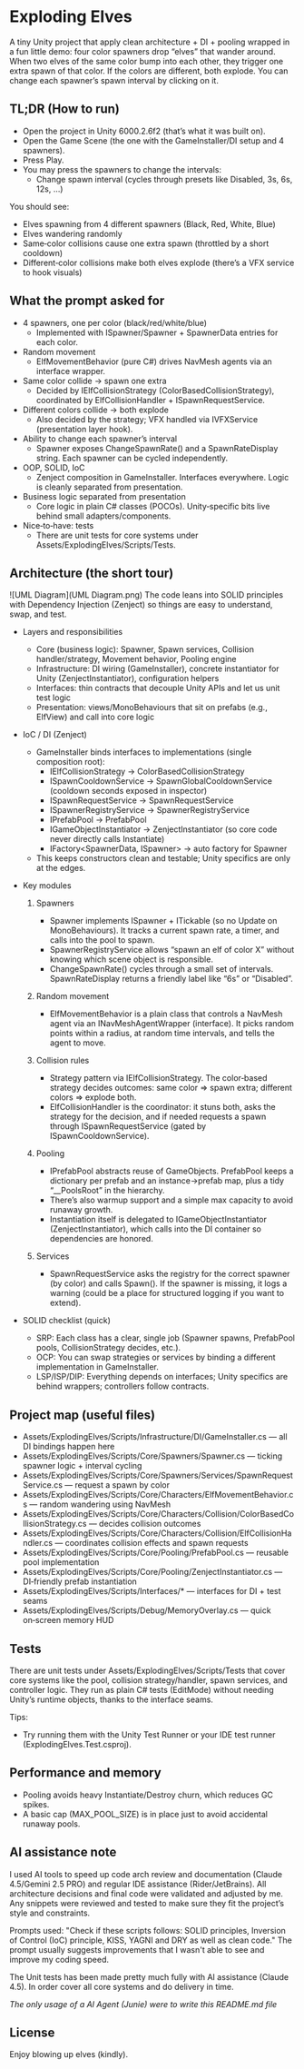 # Exploding Elves

A tiny Unity project that apply clean architecture + DI + pooling wrapped in a fun little demo: four color spawners drop “elves” that wander around. When two elves of the same color bump into each other, they trigger one extra spawn of that color. If the colors are different, both explode. You can change each spawner’s spawn interval by clicking on it.

## TL;DR (How to run)
- Open the project in Unity 6000.2.6f2 (that’s what it was built on).
- Open the Game Scene (the one with the GameInstaller/DI setup and 4 spawners).
- Press Play.
- You may press the spawners to change the intervals:
  - Change spawn interval (cycles through presets like Disabled, 3s, 6s, 12s, …)

You should see:
- Elves spawning from 4 different spawners (Black, Red, White, Blue)
- Elves wandering randomly
- Same‑color collisions cause one extra spawn (throttled by a short cooldown)
- Different‑color collisions make both elves explode (there’s a VFX service to hook visuals)

## What the prompt asked for 
- 4 spawners, one per color (black/red/white/blue)
  - Implemented with ISpawner/Spawner + SpawnerData entries for each color.
- Random movement
  - ElfMovementBehavior (pure C#) drives NavMesh agents via an interface wrapper.
- Same color collide → spawn one extra
  - Decided by IElfCollisionStrategy (ColorBasedCollisionStrategy), coordinated by ElfCollisionHandler + ISpawnRequestService.
- Different colors collide → both explode
  - Also decided by the strategy; VFX handled via IVFXService (presentation layer hook).
- Ability to change each spawner’s interval
  - Spawner exposes ChangeSpawnRate() and a SpawnRateDisplay string. Each spawner can be cycled independently.
- OOP, SOLID, IoC
  - Zenject composition in GameInstaller. Interfaces everywhere. Logic is cleanly separated from presentation.
- Business logic separated from presentation
  - Core logic in plain C# classes (POCOs). Unity‑specific bits live behind small adapters/components.
- Nice‑to‑have: tests
  - There are unit tests for core systems under Assets/ExplodingElves/Scripts/Tests.


## Architecture (the short tour)
![UML Diagram](UML Diagram.png)
The code leans into SOLID principles with Dependency Injection (Zenject) so things are easy to understand, swap, and test.

- Layers and responsibilities
  - Core (business logic): Spawner, Spawn services, Collision handler/strategy, Movement behavior, Pooling engine
  - Infrastructure: DI wiring (GameInstaller), concrete instantiator for Unity (ZenjectInstantiator), configuration helpers
  - Interfaces: thin contracts that decouple Unity APIs and let us unit test logic
  - Presentation: views/MonoBehaviours that sit on prefabs (e.g., ElfView) and call into core logic

- IoC / DI (Zenject)
  - GameInstaller binds interfaces to implementations (single composition root):
    - IElfCollisionStrategy → ColorBasedCollisionStrategy
    - ISpawnCooldownService → SpawnGlobalCooldownService (cooldown seconds exposed in inspector)
    - ISpawnRequestService → SpawnRequestService
    - ISpawnerRegistryService → SpawnerRegistryService
    - IPrefabPool → PrefabPool
    - IGameObjectInstantiator → ZenjectInstantiator (so core code never directly calls Instantiate)
    - IFactory<SpawnerData, ISpawner> → auto factory for Spawner
  - This keeps constructors clean and testable; Unity specifics are only at the edges.

- Key modules
  1) Spawners
     - Spawner implements ISpawner + ITickable (so no Update on MonoBehaviours). It tracks a current spawn rate, a timer, and calls into the pool to spawn.
     - SpawnerRegistryService allows “spawn an elf of color X” without knowing which scene object is responsible.
     - ChangeSpawnRate() cycles through a small set of intervals. SpawnRateDisplay returns a friendly label like “6s” or “Disabled”.

  2) Random movement
     - ElfMovementBehavior is a plain class that controls a NavMesh agent via an INavMeshAgentWrapper (interface). It picks random points within a radius, at random time intervals, and tells the agent to move.

  3) Collision rules
     - Strategy pattern via IElfCollisionStrategy. The color‑based strategy decides outcomes: same color ⇒ spawn extra; different colors ⇒ explode both.
     - ElfCollisionHandler is the coordinator: it stuns both, asks the strategy for the decision, and if needed requests a spawn through ISpawnRequestService (gated by ISpawnCooldownService).

  4) Pooling
     - IPrefabPool abstracts reuse of GameObjects. PrefabPool keeps a dictionary per prefab and an instance→prefab map, plus a tidy “__PoolsRoot” in the hierarchy.
     - There’s also warmup support and a simple max capacity to avoid runaway growth.
     - Instantiation itself is delegated to IGameObjectInstantiator (ZenjectInstantiator), which calls into the DI container so dependencies are honored.

  5) Services
     - SpawnRequestService asks the registry for the correct spawner (by color) and calls Spawn(). If the spawner is missing, it logs a warning (could be a place for structured logging if you want to extend).

- SOLID checklist (quick)
  - SRP: Each class has a clear, single job (Spawner spawns, PrefabPool pools, CollisionStrategy decides, etc.).
  - OCP: You can swap strategies or services by binding a different implementation in GameInstaller.
  - LSP/ISP/DIP: Everything depends on interfaces; Unity specifics are behind wrappers; controllers follow contracts.

## Project map (useful files)
- Assets/ExplodingElves/Scripts/Infrastructure/DI/GameInstaller.cs — all DI bindings happen here
- Assets/ExplodingElves/Scripts/Core/Spawners/Spawner.cs — ticking spawner logic + interval cycling
- Assets/ExplodingElves/Scripts/Core/Spawners/Services/SpawnRequestService.cs — request a spawn by color
- Assets/ExplodingElves/Scripts/Core/Characters/ElfMovementBehavior.cs — random wandering using NavMesh
- Assets/ExplodingElves/Scripts/Core/Characters/Collision/ColorBasedCollisionStrategy.cs — decides collision outcomes
- Assets/ExplodingElves/Scripts/Core/Characters/Collision/ElfCollisionHandler.cs — coordinates collision effects and spawn requests
- Assets/ExplodingElves/Scripts/Core/Pooling/PrefabPool.cs — reusable pool implementation
- Assets/ExplodingElves/Scripts/Core/Pooling/ZenjectInstantiator.cs — DI‑friendly prefab instantiation
- Assets/ExplodingElves/Scripts/Interfaces/* — interfaces for DI + test seams
- Assets/ExplodingElves/Scripts/Debug/MemoryOverlay.cs — quick on‑screen memory HUD

## Tests
There are unit tests under Assets/ExplodingElves/Scripts/Tests that cover core systems like the pool, collision strategy/handler, spawn services, and controller logic. They run as plain C# tests (EditMode) without needing Unity’s runtime objects, thanks to the interface seams.

Tips:
- Try running them with the Unity Test Runner or your IDE test runner (ExplodingElves.Test.csproj).

## Performance and memory
- Pooling avoids heavy Instantiate/Destroy churn, which reduces GC spikes.
- A basic cap (MAX_POOL_SIZE) is in place just to avoid accidental runaway pools.

## AI assistance note
I used AI tools to speed up code arch review and documentation (Claude 4.5/Gemini 2.5 PRO) and regular IDE assistance (Rider/JetBrains). 
All architecture decisions and final code were validated and adjusted by me. Any snippets were reviewed and tested to make sure they fit the project’s style and constraints.

Prompts used:
"Check if these scripts follows: SOLID principles, Inversion of Control (IoC) principle, KISS, YAGNI and DRY as well as clean code."
The prompt usually suggests improvements that I wasn't able to see and improve my coding speed. 

The Unit tests has been made pretty much fully with AI assistance (Claude 4.5). In order cover all core systems and do delivery in time.

*The only usage of a AI Agent (Junie) were to write this README.md file*

## License
Enjoy blowing up elves (kindly).
